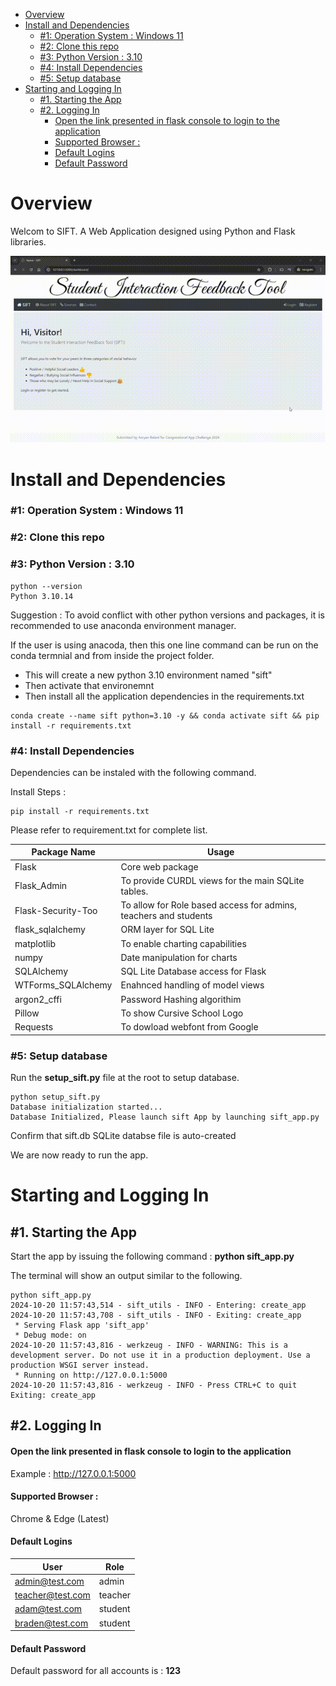 - [Overview](#overview)
- [Install and Dependencies](#install-and-dependencies)
    - [#1: Operation System : Windows 11](#1-operation-system--windows-11)
    - [#2: Clone this repo](#2-clone-this-repo)
    - [#3: Python Version : 3.10](#3-python-version--310)
    - [#4: Install Dependencies](#4-install-dependencies)
    - [#5: Setup database](#5-setup-database)
- [Starting and Logging In](#starting-and-logging-in)
  - [#1. Starting the App](#1-starting-the-app)
  - [#2. Logging In](#2-logging-in)
      - [Open the link presented in flask console to login to the application](#open-the-link-presented-in-flask-console-to-login-to-the-application)
      - [Supported Browser :](#supported-browser-)
      - [Default Logins](#default-logins)
      - [Default Password](#default-password)

# Overview
Welcom to SIFT. 
A Web Application designed using Python and Flask libraries. 

![Demo Video](demo.gif)

# Install and Dependencies


### #1: Operation System : Windows 11

### #2: Clone this repo

### #3: Python Version : 3.10
```
python --version
Python 3.10.14
```
Suggestion : To avoid conflict with other python versions and packages, it is recommended to use anaconda environment manager.

If the user is using anacoda, then this one line command can be run on the conda termnial and from inside the project folder.

- This will create a new python 3.10 environment named "sift"
- Then activate that environemnt
- Then install all the application dependencies in the requirements.txt
```
conda create --name sift python=3.10 -y && conda activate sift && pip install -r requirements.txt
```


### #4: Install Dependencies 
Dependencies can be instaled with the following command.

Install Steps : 

```
pip install -r requirements.txt
```

Please refer to requirement.txt for complete list.

| Package Name  |Usage   |
|---|---|
|Flask   |  Core web package |
|Flask_Admin |To provide CURDL views for the main SQLite tables. |
|Flask-Security-Too |To allow for Role based access for admins, teachers and students |
|flask_sqlalchemy |ORM layer for SQL Lite |
|matplotlib |To enable charting capabilities |
|numpy | Date manipulation for charts|
|SQLAlchemy |SQL Lite Database access for Flask |
|WTForms_SQLAlchemy |Enahnced handling of model views  |
|argon2_cffi |Password Hashing algorithim |
|Pillow |To show Cursive School Logo |
|Requests |To dowload webfont from Google |


### #5: Setup database

Run the **setup_sift.py** file at the root to setup database.

```
python setup_sift.py
Database initialization started...
Database Initialized, Please launch sift App by launching sift_app.py
```

Confirm that sift.db SQLite databse file is auto-created

We are now ready to run the app.

# Starting and Logging In

## #1. Starting the App
Start the app by issuing the following command : **python sift_app.py**

The terminal will show an output similar to the following.
```
python sift_app.py
2024-10-20 11:57:43,514 - sift_utils - INFO - Entering: create_app
2024-10-20 11:57:43,708 - sift_utils - INFO - Exiting: create_app
 * Serving Flask app 'sift_app'
 * Debug mode: on
2024-10-20 11:57:43,816 - werkzeug - INFO - WARNING: This is a development server. Do not use it in a production deployment. Use a production WSGI server instead.
 * Running on http://127.0.0.1:5000
2024-10-20 11:57:43,816 - werkzeug - INFO - Press CTRL+C to quit
Exiting: create_app
```

## #2. Logging In 

#### Open the link presented in flask console to login to the application
Example : http://127.0.0.1:5000

#### Supported Browser :  
Chrome & Edge (Latest)

#### Default Logins
| User  |Role   
|---|---|
|admin@test.com|admin|
|teacher@test.com|teacher|
|adam@test.com|student|
|braden@test.com|student|

#### Default Password

Default password for all accounts is : **123**